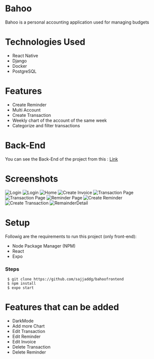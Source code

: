 # Bahoo
Bahoo is a personal accounting application
used for managing budgets
# Technologies Used
<ul>
  <li>React Native</li>
  <li>Django</li>
  <li>Docker</li>
  <li>PostgreSQL</li>
</ul>

# Features
<ul>
  <li>Create Reminder</li>
  <li>Multi Account</li>
  <li>Create Transaction</li>
  <li>Weekly chart of the account of the same week</li>
  <li>Categorize and filter transactions</li>
</ul>

# ‌Back-End
You can see the Back-End of the project from this : [Link](https://github.com/AtodSe/Backend "Back-End")

# Screenshots

![Login](https://user-images.githubusercontent.com/19567304/180778070-92966d77-3c4d-4e79-b927-632c6c172895.png)
![Login](https://user-images.githubusercontent.com/19567304/180778156-f6fc50c9-2713-491a-bdd6-a41ddf4d2992.png)
![Home](https://user-images.githubusercontent.com/19567304/180778197-9d9e9c85-906c-468a-9822-d3f90cbfcba4.png)
![Create Invoice](https://user-images.githubusercontent.com/19567304/180778259-376aaedd-cda6-490e-9e44-22c4e9009443.png)
![Transaction Page](https://user-images.githubusercontent.com/19567304/180778314-d6d05e58-f46a-462e-a573-5d0366b9a382.png)
![Transaction Page](https://user-images.githubusercontent.com/19567304/180778410-5fa72571-8c50-4127-a9be-57599c392113.png)
![Reminder Page](https://user-images.githubusercontent.com/19567304/180778562-fde8ea94-93a6-4a08-8a24-53e0aae11d8a.png)
![Create Reminder](https://user-images.githubusercontent.com/19567304/180778651-7a1ece95-0d5a-4213-ae6e-a8d0ba6461b6.png)
![Create Transaction](https://user-images.githubusercontent.com/19567304/180778695-1fb37c0d-f8ae-4811-8b14-dd2b2ae669f0.png)
![RemainderDetail](https://user-images.githubusercontent.com/19567304/180778730-324f6c6d-fb55-4b57-94db-e5fc9421e615.png)

# Setup
Followig are the requirements to run this project (only front-end):
<ul>
  <li>Node Package Manager (NPM)</li>
  <li>React</li>
  <li>Expo</li>
</ul>

### Steps
```
 $ git clone https://github.com/sajjaddg/bahoofrontend
 $ npm install
 $ expo start
```
# Features that can be added
<ul>
  <li>DarkMode</li>
  <li>Add more Chart</li>
  <li>Edit Transaction</li>
  <li>Edit Reminder</li>
  <li>Edit Invoice</li>
  <li>Delete Transaction</li>
  <li>Delete Reminder</li>
</ul>
